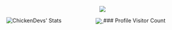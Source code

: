 <p align="center">
  <a href="https://git.io/typing-svg">
    <img align="center" src="https://readme-typing-svg.herokuapp.com?duration=3000&color=F7C242&center=true&vCenter=true&lines=Hello!;I+am+bored." />
  </a>
</p>
<p align="center">
  <a href="https://github.com/anuraghazra/github-readme-stats">
    <img align="center" src="https://github-readme-stats.vercel.app/api?username=kisalnelaka&show_icons=true&theme=tokyonight" />
  </a>  
  ### Profile Visitor Count
<img align="left" alt="ChickenDevs' Stats" src="https://profile-counter.glitch.me/kisalnelaka/count.svg">
</p>
